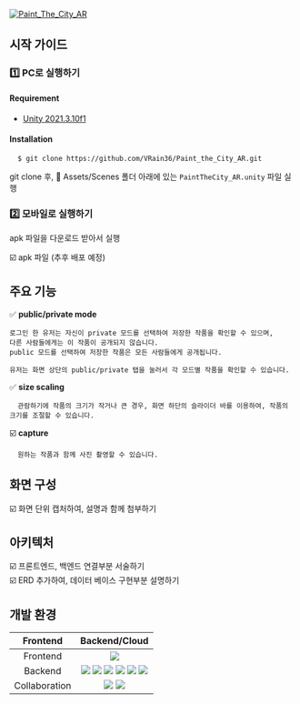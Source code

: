 [![Paint_The_City_AR](https://user-images.githubusercontent.com/90603530/206708060-6a6dc005-fa37-430b-b942-96e3ec50c0db.jpg)](https://github.com/VRain36/Paint_the_City_AR)

## 시작 가이드
### 1️⃣ PC로 실행하기     
#### Requirement 
- [Unity 2021.3.10f1](https://unity.com/releases/editor/archive)
#### Installation 
```
  $ git clone https://github.com/VRain36/Paint_the_City_AR.git
```
git clone 후, 📁 Assets/Scenes 폴더 아래에 있는 `PaintTheCity_AR.unity` 파일 실행    
    
### 2️⃣ 모바일로 실행하기 
apk 파일을 다운로드 받아서 실행          
   
☑️ apk 파일 (추후 배포 예정)   

## 주요 기능    
✅ **public/private mode**     
  ```
  로그인 한 유저는 자신이 private 모드를 선택하여 저장한 작품을 확인할 수 있으며, 
  다른 사람들에게는 이 작품이 공개되지 않습니다.
  public 모드를 선택하여 저장한 작품은 모든 사람들에게 공개됩니다.
  
  유저는 화면 상단의 public/private 탭을 눌러서 각 모드별 작품을 확인할 수 있습니다.
  ```
✅ **size scaling**    
```
  관람하기에 작품의 크기가 작거나 큰 경우, 화면 하단의 슬라이더 바를 이용하여, 작품의 크기를 조절할 수 있습니다.
```
☑️ **capture**
```
  원하는 작품과 함께 사진 촬영할 수 있습니다.
```

## 화면 구성
☑️ 화면 단위 캡처하여, 설명과 함께 첨부하기 

## 아키텍처 
☑️ 프론트엔드, 백엔드 연결부분 서술하기     
☑️ ERD 추가하여, 데이터 베이스 구현부분 설명하기

## 개발 환경 
|Frontend|Backend/Cloud|
|:------:|:---:|
|Frontend|<img src="https://img.shields.io/badge/Unity-FFFFFF?style=for-the-badge&logo=Unity&logoColor=black">|
|Backend|<img src="https://img.shields.io/badge/mysql-4479A1?style=for-the-badge&logo=mysql&logoColor=white"> <img src="https://img.shields.io/badge/python-3776AB?style=for-the-badge&logo=python&logoColor=white">  <img src="https://img.shields.io/badge/AWS Lambda-FF9900?style=for-the-badge&logo=AWS Lambda&logoColor=black">     <img src="https://img.shields.io/badge/Amazon S3-569A31?style=for-the-badge&logo=Amazon S3&logoColor=black">     <img src="https://img.shields.io/badge/Amazon RDS-FF9900?style=for-the-badge&logo=Amazon RDS&logoColor=black">       <img src="https://img.shields.io/badge/Amazon API Gateway-FF4F8B?style=for-the-badge&logo=Amazon API Gateway&logoColor=black">|
|Collaboration|<img src="https://img.shields.io/badge/Notion-000000?style=for-the-badge&logo=Notion&logoColor=white">   <img src="https://img.shields.io/badge/Zoom-2D8CFF?style=for-the-badge&logo=Zoom&logoColor=white">|
